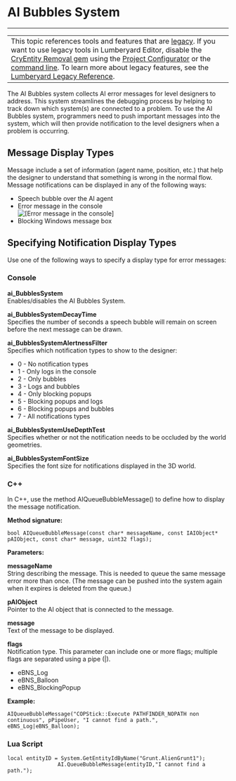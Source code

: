 # AI Bubbles System<a name="ai-bubbles-system"></a>


****  

|  | 
| --- |
| This topic references tools and features that are [legacy](https://docs.aws.amazon.com/lumberyard/latest/userguide/ly-glos-chap.html#legacy)\. If you want to use legacy tools in Lumberyard Editor, disable the [CryEntity Removal gem](https://docs.aws.amazon.com/lumberyard/latest/userguide/gems-system-cryentity-removal-gem.html) using the [Project Configurator](https://docs.aws.amazon.com/lumberyard/latest/userguide/configurator-intro.html) or the [command line](https://docs.aws.amazon.com/lumberyard/latest/userguide/lmbr-exe.html)\. To learn more about legacy features, see the [Lumberyard Legacy Reference](https://d3bqhfbip4ze4a.cloudfront.net/lumberyard-legacy.pdf)\. | 

The AI Bubbles system collects AI error messages for level designers to address\. This system streamlines the debugging process by helping to track down which system\(s\) are connected to a problem\. To use the AI Bubbles system, programmers need to push important messages into the system, which will then provide notification to the level designers when a problem is occurring\. 

## Message Display Types<a name="ai-bubbles-system-message-types"></a>

Message include a set of information \(agent name, position, etc\.\) that help the designer to understand that something is wrong in the normal flow\. Message notifications can be displayed in any of the following ways:
+ Speech bubble over the AI agent
+ Error message in the console   
![\[Error message in the console\]](http://docs.aws.amazon.com/lumberyard/latest/userguide/images/ai_bubbles_console_error_message.png)
+ Blocking Windows message box 

## Specifying Notification Display Types<a name="ai-bubbles-system-message-define"></a>

Use one of the following ways to specify a display type for error messages:

### Console<a name="ai-bubbles-system-message-define-console"></a>

**ai\_BubblesSystem**  
Enables/disables the AI Bubbles System\.

**ai\_BubblesSystemDecayTime**  
Specifies the number of seconds a speech bubble will remain on screen before the next message can be drawn\.

**ai\_BubblesSystemAlertnessFilter**  
Specifies which notification types to show to the designer:   
+ 0 \- No notification types
+ 1 \- Only logs in the console
+ 2 \- Only bubbles
+ 3 \- Logs and bubbles
+ 4 \- Only blocking popups
+ 5 \- Blocking popups and logs
+ 6 \- Blocking popups and bubbles
+ 7 \- All notifications types

**ai\_BubblesSystemUseDepthTest**  
Specifies whether or not the notification needs to be occluded by the world geometries\.

**ai\_BubblesSystemFontSize**  
Specifies the font size for notifications displayed in the 3D world\.

### C\+\+<a name="ai-bubbles-system-message-define-cpp"></a>

In C\+\+, use the method AIQueueBubbleMessage\(\) to define how to display the message notification\.

**Method signature:**

```
bool AIQueueBubbleMessage(const char* messageName, const IAIObject* pAIObject, const char* message, uint32 flags);
```

**Parameters:**

**messageName**  
String describing the message\. This is needed to queue the same message error more than once\. \(The message can be pushed into the system again when it expires is deleted from the queue\.\)

**pAIObject**  
Pointer to the AI object that is connected to the message\.

**message**  
Text of the message to be displayed\.

**flags**  
Notification type\. This parameter can include one or more flags; multiple flags are separated using a pipe \(\|\)\.   
+ eBNS\_Log
+ eBNS\_Balloon
+ eBNS\_BlockingPopup

**Example:**

```
AIQueueBubbleMessage("COPStick::Execute PATHFINDER_NOPATH non continuous", pPipeUser, "I cannot find a path.", eBNS_Log|eBNS_Balloon);
```

### Lua Script<a name="ai-bubbles-system-message-define-lua"></a>

```
local entityID = System.GetEntityIdByName("Grunt.AlienGrunt1");
                AI.QueueBubbleMessage(entityID,"I cannot find a path.");
```